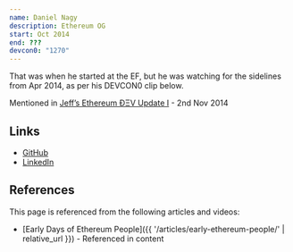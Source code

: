 ```yaml
---
name: Daniel Nagy
description: Ethereum OG
start: Oct 2014
end: ???
devcon0: "1270"
---
```


That was when he started at the EF, but he was watching for the sidelines from Apr 2014, as per his DEVCON0 clip below.

Mentioned in [Jeff’s Ethereum ÐΞV Update I](https://blog.ethereum.org/2014/11/02/jeffs-ethereum-dev-update) - 2nd Nov 2014

## Links
- [GitHub](https://github.com/nagydani)
- [LinkedIn](https://www.linkedin.com/in/daniel-a-nagy-4b52962/)

## References

This page is referenced from the following articles and videos:

- [Early Days of Ethereum People]({{ '/articles/early-ethereum-people/' | relative_url }}) - Referenced in content
